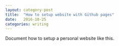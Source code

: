 ```yaml
---
layout: category-post
title:  "How to setup website with Github pages"
date:   2016-10-25
categories: writing
---
```


Document how to setup a personal website like this. 
